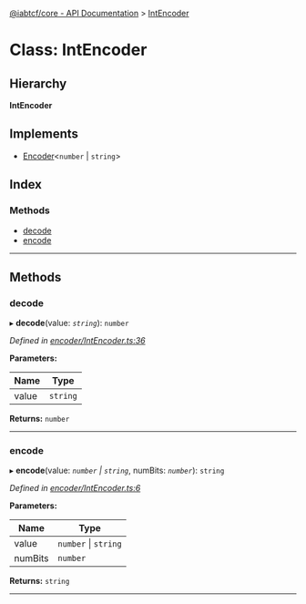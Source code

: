 [@iabtcf/core - API Documentation](../README.md) > [IntEncoder](../classes/intencoder.md)

# Class: IntEncoder

## Hierarchy

**IntEncoder**

## Implements

* [Encoder](../interfaces/encoder.md)<`number` \| `string`>

## Index

### Methods

* [decode](intencoder.md#decode)
* [encode](intencoder.md#encode)

---

## Methods

<a id="decode"></a>

###  decode

▸ **decode**(value: *`string`*): `number`

*Defined in [encoder/IntEncoder.ts:36](https://github.com/chrispaterson/iabtcf/blob/f683445/modules/core/src/encoder/IntEncoder.ts#L36)*

**Parameters:**

| Name | Type |
| ------ | ------ |
| value | `string` |

**Returns:** `number`

___
<a id="encode"></a>

###  encode

▸ **encode**(value: *`number` \| `string`*, numBits: *`number`*): `string`

*Defined in [encoder/IntEncoder.ts:6](https://github.com/chrispaterson/iabtcf/blob/f683445/modules/core/src/encoder/IntEncoder.ts#L6)*

**Parameters:**

| Name | Type |
| ------ | ------ |
| value | `number` \| `string` |
| numBits | `number` |

**Returns:** `string`

___


